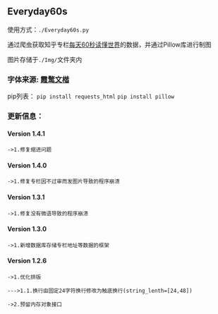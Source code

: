 ## Everyday60s
使用方式：`./Everyday60s.py`

通过爬虫获取知乎专栏[每天60秒读懂世界](https://www.zhihu.com/people/mt36501/posts)的数据，并通过Pillow库进行制图

图片存储于`./Img/`文件夹内

### 字体来源: [霞鹜文楷](https://github.com/lxgw/LxgwWenKai)

pip列表：
`pip install requests_html`
`pip install pillow`

### 更新信息：
#### Version 1.4.1

`->1.修复缩进问题`

#### Version 1.4.0

`->1.修复专栏因不过审而发图片导致的程序崩溃`

#### Version 1.3.1

`->1.修复没有微语导致的程序崩溃`

#### Version 1.3.0

`->1.新增数据库存储专栏地址等数据的框架`

#### Version 1.2.6
`->1.优化排版`

`--->1.1.换行由固定24字符换行修改为触底换行(string_lenth=[24,48])`

`->2.预留内存对象接口`
